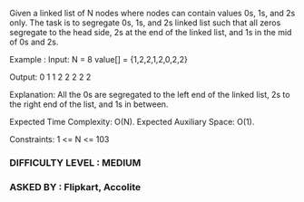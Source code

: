 Given a linked list of N nodes where nodes can contain values 0s, 1s, and 2s only. The task is to segregate 0s, 1s, and 2s linked list such that all zeros segregate to the head side, 2s at the end of the linked list, and 1s in the mid of 0s and 2s.

Example :
Input:
N = 8
value[] = {1,2,2,1,2,0,2,2}

Output: 0 1 1 2 2 2 2 2

Explanation: All the 0s are segregated
to the left end of the linked list,
2s to the right end of the list, and
1s in between.

Expected Time Complexity: O(N).
Expected Auxiliary Space: O(1).

Constraints:
1 <= N <= 103


### DIFFICULTY LEVEL : MEDIUM
### ASKED BY : Flipkart, Accolite

